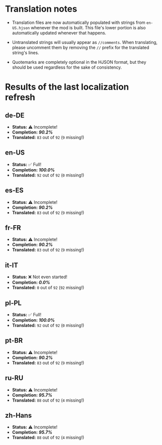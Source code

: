 # Translation notes
- Translation files are now automatically populated with strings from `en-US.hjson` whenever the mod is built. This file's lower portion is also automatically updated whenever that happens.

- Untranslated strings will usually appear as `//comments`. When translating, please uncomment them by removing the `//` prefix for the translated string's lines.

- Quotemarks are completely optional in the HJSON format, but they should be used regardless for the sake of consistency.

# Results of the last localization refresh

## de-DE
- **Status:** ⚠️ Incomplete!
- **Completion:** ***90.2%***
- **Translated:** `83` out of `92` (`9` missing!)

## en-US
- **Status:** ✅ Full!
- **Completion:** ***100.0%***
- **Translated:** `92` out of `92` (`0` missing!)

## es-ES
- **Status:** ⚠️ Incomplete!
- **Completion:** ***90.2%***
- **Translated:** `83` out of `92` (`9` missing!)

## fr-FR
- **Status:** ⚠️ Incomplete!
- **Completion:** ***90.2%***
- **Translated:** `83` out of `92` (`9` missing!)

## it-IT
- **Status:** ❌ Not even started!
- **Completion:** ***0.0%***
- **Translated:** `0` out of `92` (`92` missing!)

## pl-PL
- **Status:** ✅ Full!
- **Completion:** ***100.0%***
- **Translated:** `92` out of `92` (`0` missing!)

## pt-BR
- **Status:** ⚠️ Incomplete!
- **Completion:** ***90.2%***
- **Translated:** `83` out of `92` (`9` missing!)

## ru-RU
- **Status:** ⚠️ Incomplete!
- **Completion:** ***95.7%***
- **Translated:** `88` out of `92` (`4` missing!)

## zh-Hans
- **Status:** ⚠️ Incomplete!
- **Completion:** ***95.7%***
- **Translated:** `88` out of `92` (`4` missing!)

